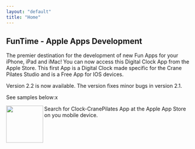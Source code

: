 ```yaml
---
layout: "default"
title: "Home"
---
```


## FunTime - Apple Apps Development


The premier destination for the development of new Fun Apps for your iPhone, iPad and iMac!  You can now access this Digital Clock App from the Apple Store.  This first App is a Digital Clock made specific for the Crane Pilates Studio and is a Free App for IOS devices.  

Version 2.2 is now available.  The version fixes minor bugs in version 2.1.

See samples below:x

<img align="left" width="100" height="100" src="{{ site.baseurl }}/images/Simulator-iPad-Pro-11-inch-1536x1151.png"> 

Search for Clock-CranePilates App at the Apple App Store on you mobile device.